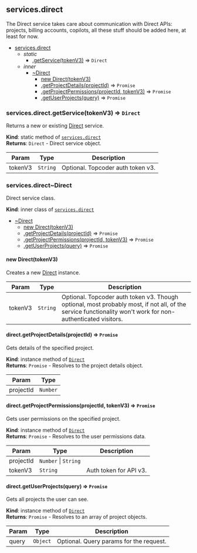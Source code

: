 <a name="module_services.direct"></a>

## services.direct
The Direct service takes care about communication with Direct APIs:
 projects, billing accounts, copilots, all these stuff should be added here,
 at least for now.


* [services.direct](#module_services.direct)
    * _static_
        * [.getService(tokenV3)](#module_services.direct.getService) ⇒ <code>Direct</code>
    * _inner_
        * [~Direct](#module_services.direct..Direct)
            * [new Direct(tokenV3)](#new_module_services.direct..Direct_new)
            * [.getProjectDetails(projectId)](#module_services.direct..Direct+getProjectDetails) ⇒ <code>Promise</code>
            * [.getProjectPermissions(projectId, tokenV3)](#module_services.direct..Direct+getProjectPermissions) ⇒ <code>Promise</code>
            * [.getUserProjects(query)](#module_services.direct..Direct+getUserProjects) ⇒ <code>Promise</code>

<a name="module_services.direct.getService"></a>

### services.direct.getService(tokenV3) ⇒ <code>Direct</code>
Returns a new or existing [Direct](#module_services.direct..Direct) service.

**Kind**: static method of [<code>services.direct</code>](#module_services.direct)  
**Returns**: <code>Direct</code> - Direct service object.  

| Param | Type | Description |
| --- | --- | --- |
| tokenV3 | <code>String</code> | Optional. Topcoder auth token v3. |

<a name="module_services.direct..Direct"></a>

### services.direct~Direct
Direct service class.

**Kind**: inner class of [<code>services.direct</code>](#module_services.direct)  

* [~Direct](#module_services.direct..Direct)
    * [new Direct(tokenV3)](#new_module_services.direct..Direct_new)
    * [.getProjectDetails(projectId)](#module_services.direct..Direct+getProjectDetails) ⇒ <code>Promise</code>
    * [.getProjectPermissions(projectId, tokenV3)](#module_services.direct..Direct+getProjectPermissions) ⇒ <code>Promise</code>
    * [.getUserProjects(query)](#module_services.direct..Direct+getUserProjects) ⇒ <code>Promise</code>

<a name="new_module_services.direct..Direct_new"></a>

#### new Direct(tokenV3)
Creates a new [Direct](#module_services.direct..Direct) instance.


| Param | Type | Description |
| --- | --- | --- |
| tokenV3 | <code>String</code> | Optional. Topcoder auth token v3. Though optional,  most probably most, if not all, of the service functionality won't work  for non-authenticated visitors. |

<a name="module_services.direct..Direct+getProjectDetails"></a>

#### direct.getProjectDetails(projectId) ⇒ <code>Promise</code>
Gets details of the specified project.

**Kind**: instance method of [<code>Direct</code>](#module_services.direct..Direct)  
**Returns**: <code>Promise</code> - Resolves to the project details object.  

| Param | Type |
| --- | --- |
| projectId | <code>Number</code> | 

<a name="module_services.direct..Direct+getProjectPermissions"></a>

#### direct.getProjectPermissions(projectId, tokenV3) ⇒ <code>Promise</code>
Gets user permissions on the specified project.

**Kind**: instance method of [<code>Direct</code>](#module_services.direct..Direct)  
**Returns**: <code>Promise</code> - Resolves to the user permissions data.  

| Param | Type | Description |
| --- | --- | --- |
| projectId | <code>Number</code> \| <code>String</code> |  |
| tokenV3 | <code>String</code> | Auth token for API v3. |

<a name="module_services.direct..Direct+getUserProjects"></a>

#### direct.getUserProjects(query) ⇒ <code>Promise</code>
Gets all projects the user can see.

**Kind**: instance method of [<code>Direct</code>](#module_services.direct..Direct)  
**Returns**: <code>Promise</code> - Resolves to an array of project objects.  

| Param | Type | Description |
| --- | --- | --- |
| query | <code>Object</code> | Optional. Query params for the request. |

